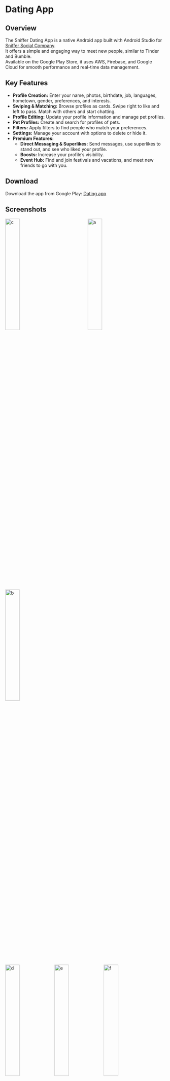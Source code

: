 # Dating App


## Overview

The Sniffer Dating App is a native Android app built with Android Studio for [Sniffer Social Company](https://www.sniffersocial.com/).<br>
It offers a simple and engaging way to meet new people, similar to Tinder and Bumble.<br>
Available on the Google Play Store, it uses AWS, Firebase, and Google Cloud for smooth performance and real-time data management.

## Key Features

- **Profile Creation:** Enter your name, photos, birthdate, job, languages, hometown, gender, preferences, and interests.
- **Swiping & Matching:** Browse profiles as cards. Swipe right to like and left to pass. Match with others and start chatting.
- **Profile Editing:** Update your profile information and manage pet profiles.
- **Pet Profiles:** Create and search for profiles of pets.
- **Filters:** Apply filters to find people who match your preferences.
- **Settings:** Manage your account with options to delete or hide it.
- **Premium Features:**
  - **Direct Messaging & Superlikes:** Send messages, use superlikes to stand out, and see who liked your profile.
  - **Boosts:** Increase your profile’s visibility.
  - **Event Hub:** Find and join festivals and vacations, and meet new friends to go with you.



## Download

Download the app from Google Play: [Dating app](https://play.google.com/store/apps/details?id=com.snifferapp.api&utm_source=website&utm_medium=social&utm_campaign=adsfordownloadandroidapp)


## Screenshots

<p align="left">
   <img alt="c" src="https://github.com/user-attachments/assets/a58a657c-0e80-4665-9506-8a17b6fd57e9" width="30%">
  <img width="20%">
  <img alt="a" src="https://github.com/user-attachments/assets/a9794a8a-b5dc-4a1f-aa78-3937a3f14a85" width="30%">
  <img alt="b" src="https://github.com/user-attachments/assets/575e181f-b37a-4d9a-abc2-db1f3b14ac0c" width="30%">

</p>


<p align="left">
  <img alt="d" src="https://github.com/user-attachments/assets/24a8721b-978a-405a-8f10-135a9fddba20" width="30%">
  <img alt="e" src="https://github.com/user-attachments/assets/ff71fa4a-aa7a-4cf4-a4a2-641b6a36d264" width="30%">
  <img alt="f" src="https://github.com/user-attachments/assets/9389b26b-d8c2-493b-ba0a-d76d095a5a27" width="30%">
</p>

<p align="left">
  <img alt="g" src="https://github.com/user-attachments/assets/dc4b4d11-1135-424f-ba8c-71fa17cd1f02" width="30%">
  <img alt="h" src="https://github.com/user-attachments/assets/da86837b-74de-4621-83d7-6ae349593ba6" width="30%">
   <img alt="k" src="https://github.com/user-attachments/assets/2a62a218-cae7-4386-94f8-31ffd8f1886d" width="30%">
</p>



<p align="left">
  <img alt="l" src="https://github.com/user-attachments/assets/bdb97e87-7d56-493e-ad3e-5ad8a92f40ed" width="30%">
  <img alt="m" src="https://github.com/user-attachments/assets/e0da7b30-121d-48e8-8424-d6b281825eed" width="30%">
  <img alt="n" src="https://github.com/user-attachments/assets/cd9f8714-56a7-4525-bce9-cea642eacee3" width="30%">
</p>

<p align="left">
  <img alt="o" src="https://github.com/user-attachments/assets/32aa28d7-44a9-4e14-81de-4be79354a859" width="30%">
  <img alt="p" src="https://github.com/user-attachments/assets/0bc384f6-7351-4ed4-90cf-fe9883307e10" width="30%">
  <img alt="j" src="https://github.com/user-attachments/assets/aa72b0db-faf6-4523-b685-820f94978fe3" width="30%">
</p>




<p align="left">
   <img align="top" alt="x" src="https://github.com/user-attachments/assets/bf908034-005e-498b-a54c-6fb3456efa92" width="30%">
  <img align="top" alt="z" src="https://github.com/user-attachments/assets/5fb7bea7-86c4-462d-91e7-59a8e87030f3" width="30%">
  <img align="top" alt="q" src="https://github.com/user-attachments/assets/e5af7d51-7d14-440e-9a2a-a8fabfffaa8d" width="30%">
</p>


<p align="left">
    <img alt="w" src="https://github.com/user-attachments/assets/2b9d776f-a403-42bb-a45a-29556239ff05" width="30%">
     <img align="top" alt="y" src="https://github.com/user-attachments/assets/d99b7269-20c3-4cee-8985-c7dfdd5c4bce" width="30%">
     <img align="top" alt="i" src="https://github.com/user-attachments/assets/26addd42-d69e-4ec6-b254-7c194b097454" width="30%">
</p>






## Video
Watch a video demonstration of the app [here.](https://drive.google.com/file/d/1IxKgoYTzAAk-AlWgBIJjWpu0I0hEdxJZ/view?usp=sharing)



